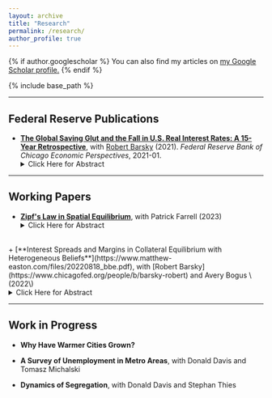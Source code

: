 ```yaml
---
layout: archive
title: "Research"
permalink: /research/
author_profile: true
---
```


{% if author.googlescholar %}
  You can also find my articles on <u><a href="{{author.googlescholar}}">my Google Scholar profile</a>.</u>
{% endif %}

{% include base_path %}

---

Federal Reserve Publications
---

+ [**The Global Saving Glut and the Fall in U.S. Real Interest Rates: A 15-Year Retrospective**](https://www.matthew-easton.com/files/ep2021_01.pdf), with [Robert Barsky](https://www.chicagofed.org/people/b/barsky-robert) \(2021\). *Federal Reserve Bank of Chicago Economic Perspectives*, 2021-01.
	<details>
  		<summary>Click Here for Abstract</summary>
		<font size="2">The authors revisit Ben Bernanke’s global saving glut (GSG) hypothesis from 2005—which links low long-term real interest rates in the United States to excess saving in a number of non-Western countries, including, but not limited to, China. Using an analytical framework and empirical data, they find that the ability of the GSG hypothesis to explain the fall in long-term real rates between 2002 and 2006 is likely much greater than its ability to account for the further fall in these rates from the Great Recession onward. </font>
	</details>


---

Working Papers
---

+ [**Zipf's Law in Spatial Equilibrium**](https://www.matthew-easton.com/files/ef_zipf_202306.pdf), with Patrick Farrell (2023)
	<details>
		<summary>Click Here for Abstract</summary>
		<font size="2">The power law distribution of city populations, often called Zipf's law for cities, is a striking empirical regularity observed in most countries and documented across many periods of time as far back as the Bronze Age. City population distributions are also resilient, with the same cities holding roughly the same ranks in the distribution over long periods of time and recovering rapidly from large negative shocks. We propose an explanation for Zipf's law based on geography and the interactions between locations across space within standard quantitative spatial equilibrium (QSE) models that can account for these characteristics of city population distributions. We provide microfoundations for aggregating spatially correlated observable attributes of locations into productivity and amenity "fundamentals", demonstrating that these fundamentals will also be spatially correlated and lognormally distributed. The equilibrium population will also follow a lognormal distribution as a result of this spatial correlation within a broad class of QSE models. For highly populated locations, i.e. cities, the population distribution will appear to follow a power law as a result of this inherited lognormality.</font>
	</details>  
<br/>
+ [**Interest Spreads and Margins in Collateral Equilibrium with Heterogeneous Beliefs**](https://www.matthew-easton.com/files/20220818_bbe.pdf), with [Robert Barsky](https://www.chicagofed.org/people/b/barsky-robert) and Avery Bogus \(2022\)
	<details>
		<summary>Click Here for Abstract</summary>
		<font size="2">There continues to be substantial interest in models combining heterogeneous beliefs about asset values with leverage generated by loans from pessimists to the optimistic natural buyers of the asset. This paper determines the size of the interest spread and margin on the loan as a function of the downside risk perceived by the lender, and the amount of risk capital put forward by the borrower. We show that in a continuous state version of a model of collateral equilibrium with high initial leverage, most of the burden of adjustment to increases in such risk are borne by an increase in the interest spread and not the margin or “haircut”. This is contrary both to the predictions of the much-discussed binomial asset pricing model and the stylized facts in empirical data from the bilateral repo market.</font>
	</details>  
	
---

Work in Progress
---

+ **Why Have Warmer Cities Grown?**

+ **A Survey of Unemployment in Metro Areas**, with Donald Davis and Tomasz Michalski
	
+ **Dynamics of Segregation**, with Donald Davis and Stephan Thies